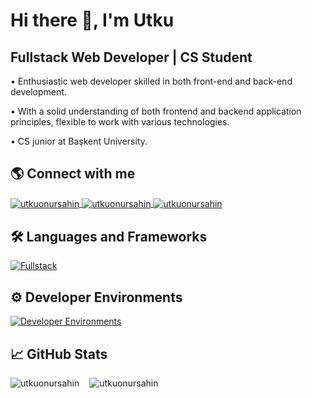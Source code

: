 # Hi there 👋, I'm Utku
## **Fullstack Web Developer | CS Student**

• Enthusiastic web developer skilled in both front-end and back-end development.

• With a solid understanding of both frontend and backend application principles, flexible to work with various technologies.

• CS junior at Başkent University.

## 🌎 Connect with me
<a href="https://mail.google.com/mail/#compose" target="blank">
    <img align="center" src="https://skillicons.dev/icons?i=gmail" alt="utkuonursahin"/>
</a>
<a href="https://linkedin.com/in/utku-onur-sahin" target="blank">
     <img align="center" src="https://skillicons.dev/icons?i=linkedin" alt="utkuonursahin"/>
</a>
<a href="https://stackoverflow.com/users/15469534" target="blank">
    <img align="center" src="https://skillicons.dev/icons?i=stackoverflow" alt="utkuonursahin"/>
</a>

## 🛠 Languages and Frameworks
[![Fullstack](https://skillicons.dev/icons?i=js,ts,react,next,angular,svelte,tailwind,sass,java,spring,kotlin,nodejs,express,postgres,mongo&perline=8)](https://skillicons.dev)

## ⚙ Developer Environments
[![Developer Environments](https://skillicons.dev/icons?i=git,postman,vscode,idea,webstorm,figma,aws,gcp,vercel,netlify&perline=5)](https://skillicons.dev)

## 📈 GitHub Stats
<div style="display: flex; gap: 10px;">
    <img align="left" src="https://github-readme-stats.vercel.app/api?username=utkuonursahin&show_icons=true&theme=dark&count_private=true&rank_icon=github" alt="utkuonursahin"/>
    <img align="right" src="https://github-readme-stats.vercel.app/api/top-langs/?username=utkuonursahin&layout=compact&theme=dark" alt="utkuonursahin"/> 
</div>
